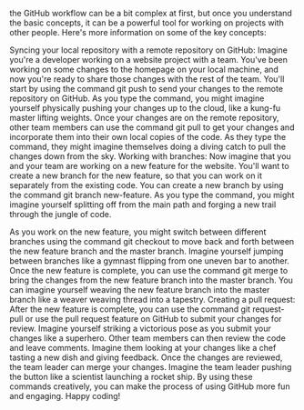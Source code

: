 the GitHub workflow can be a bit complex at first, but once you understand the basic concepts, it can be a powerful tool for working on projects with other people. Here's more information on some of the key concepts:

Syncing your local repository with a remote repository on GitHub:
Imagine you're a developer working on a website project with a team. You've been working on some changes to the homepage on your local machine, and now you're ready to share those changes with the rest of the team.
You'll start by using the command git push to send your changes to the remote repository on GitHub. As you type the command, you might imagine yourself physically pushing your changes up to the cloud, like a kung-fu master lifting weights.
Once your changes are on the remote repository, other team members can use the command git pull to get your changes and incorporate them into their own local copies of the code. As they type the command, they might imagine themselves doing a diving catch to pull the changes down from the sky.
Working with branches:
Now imagine that you and your team are working on a new feature for the website. You'll want to create a new branch for the new feature, so that you can work on it separately from the existing code.
You can create a new branch by using the command git branch new-feature. As you type the command, you might imagine yourself splitting off from the main path and forging a new trail through the jungle of code.

As you work on the new feature, you might switch between different branches using the command git checkout to move back and forth between the new feature branch and the master branch. Imagine yourself jumping between branches like a gymnast flipping from one uneven bar to another.
Once the new feature is complete, you can use the command git merge to bring the changes from the new feature branch into the master branch. You can imagine yourself weaving the new feature branch into the master branch like a weaver weaving thread into a tapestry.
Creating a pull request:
After the new feature is complete, you can use the command git request-pull or use the pull request feature on GitHub to submit your changes for review. Imagine yourself striking a victorious pose as you submit your changes like a superhero.
Other team members can then review the code and leave comments. Imagine them looking at your changes like a chef tasting a new dish and giving feedback.
Once the changes are reviewed, the team leader can merge your changes. Imagine the team leader pushing the button like a scientist launching a rocket ship.
By using these commands creatively, you can make the process of using GitHub more fun and engaging. Happy coding!
